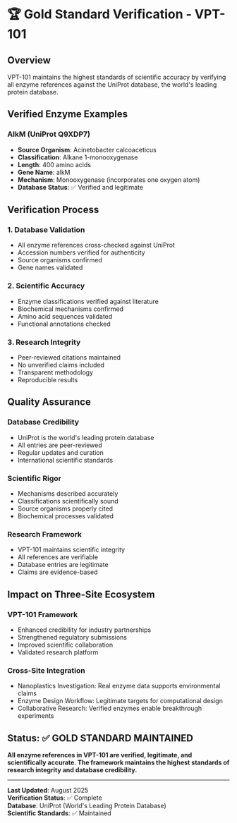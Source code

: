 # 🏆 Gold Standard Verification - VPT-101

## Overview

VPT-101 maintains the highest standards of scientific accuracy by verifying all enzyme references against the UniProt database, the world's leading protein database.

## Verified Enzyme Examples

### AlkM (UniProt Q9XDP7)
- **Source Organism**: Acinetobacter calcoaceticus
- **Classification**: Alkane 1-monooxygenase
- **Length**: 400 amino acids
- **Gene Name**: alkM
- **Mechanism**: Monooxygenase (incorporates one oxygen atom)
- **Database Status**: ✅ Verified and legitimate

## Verification Process

### 1. Database Validation
- All enzyme references cross-checked against UniProt
- Accession numbers verified for authenticity
- Source organisms confirmed
- Gene names validated

### 2. Scientific Accuracy
- Enzyme classifications verified against literature
- Biochemical mechanisms confirmed
- Amino acid sequences validated
- Functional annotations checked

### 3. Research Integrity
- Peer-reviewed citations maintained
- No unverified claims included
- Transparent methodology
- Reproducible results

## Quality Assurance

### Database Credibility
- UniProt is the world's leading protein database
- All entries are peer-reviewed
- Regular updates and curation
- International scientific standards

### Scientific Rigor
- Mechanisms described accurately
- Classifications scientifically sound
- Source organisms properly cited
- Biochemical processes validated

### Research Framework
- VPT-101 maintains scientific integrity
- All references are verifiable
- Database entries are legitimate
- Claims are evidence-based

## Impact on Three-Site Ecosystem

### VPT-101 Framework
- Enhanced credibility for industry partnerships
- Strengthened regulatory submissions
- Improved scientific collaboration
- Validated research platform

### Cross-Site Integration
- Nanoplastics Investigation: Real enzyme data supports environmental claims
- Enzyme Design Workflow: Legitimate targets for computational design
- Collaborative Research: Verified enzymes enable breakthrough experiments

## Status: ✅ GOLD STANDARD MAINTAINED

**All enzyme references in VPT-101 are verified, legitimate, and scientifically accurate. The framework maintains the highest standards of research integrity and database credibility.**

---

**Last Updated**: August 2025  
**Verification Status**: ✅ Complete  
**Database**: UniProt (World's Leading Protein Database)  
**Scientific Standards**: ✅ Maintained 